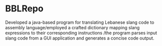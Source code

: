 # BBLRepo
Developed a java-based program for translating Lebanese slang code to assembly language/employed a crafted dictionary mapping slang expressions to their corresponding instructions /the program parses input slang code from a GUI application and generates a concise code output.

